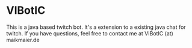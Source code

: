 # VIBotIC
This is a java based twitch bot. It's a extension to a existing java chat for twitch.
If you have questions, feel free to contact me at VIBotIC (at) maikmaier.de
